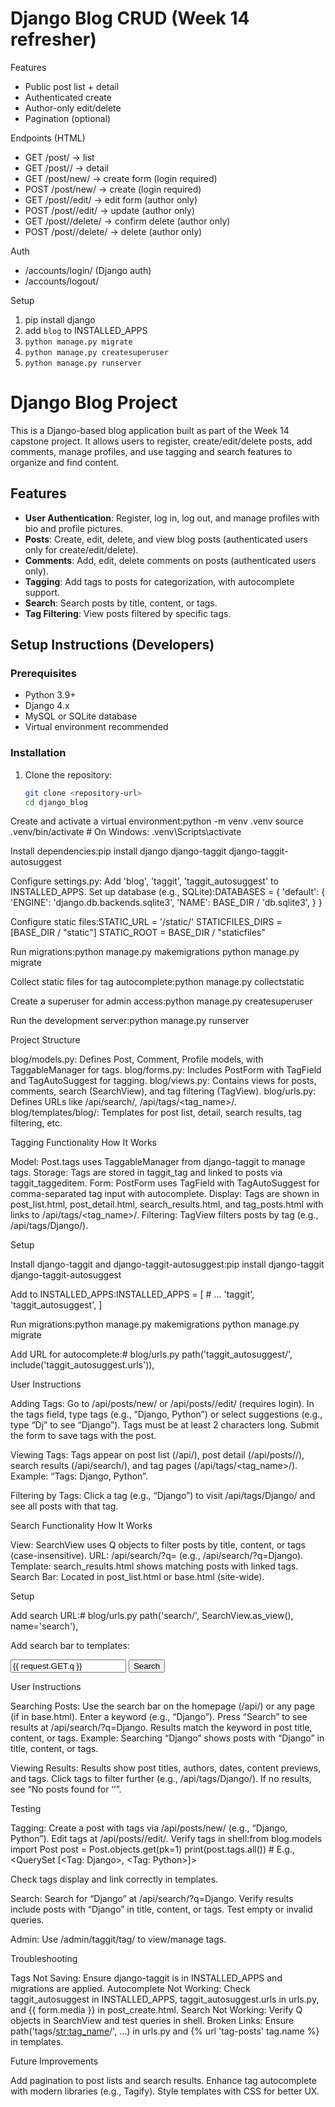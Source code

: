 # Django Blog CRUD (Week 14 refresher)

Features
- Public post list + detail
- Authenticated create
- Author-only edit/delete
- Pagination (optional)

Endpoints (HTML)
- GET  /post/                 → list
- GET  /post/<pk>/            → detail
- GET  /post/new/             → create form (login required)
- POST /post/new/             → create (login required)
- GET  /post/<pk>/edit/       → edit form (author only)
- POST /post/<pk>/edit/       → update (author only)
- GET  /post/<pk>/delete/     → confirm delete (author only)
- POST /post/<pk>/delete/     → delete (author only)

Auth
- /accounts/login/ (Django auth)
- /accounts/logout/

Setup
1) pip install django
2) add `blog` to INSTALLED_APPS
3) `python manage.py migrate`
4) `python manage.py createsuperuser`
5) `python manage.py runserver`

# Django Blog Project

This is a Django-based blog application built as part of the Week 14 capstone project. It allows users to register, create/edit/delete posts, add comments, manage profiles, and use tagging and search features to organize and find content.

## Features
- **User Authentication**: Register, log in, log out, and manage profiles with bio and profile pictures.
- **Posts**: Create, edit, delete, and view blog posts (authenticated users only for create/edit/delete).
- **Comments**: Add, edit, delete comments on posts (authenticated users only).
- **Tagging**: Add tags to posts for categorization, with autocomplete support.
- **Search**: Search posts by title, content, or tags.
- **Tag Filtering**: View posts filtered by specific tags.

## Setup Instructions (Developers)

### Prerequisites
- Python 3.9+
- Django 4.x
- MySQL or SQLite database
- Virtual environment recommended

### Installation
1. Clone the repository:
   ```bash
   git clone <repository-url>
   cd django_blog


Create and activate a virtual environment:python -m venv .venv
source .venv/bin/activate  # On Windows: .venv\Scripts\activate


Install dependencies:pip install django django-taggit django-taggit-autosuggest


Configure settings.py:
Add 'blog', 'taggit', 'taggit_autosuggest' to INSTALLED_APPS.
Set up database (e.g., SQLite):DATABASES = {
    'default': {
        'ENGINE': 'django.db.backends.sqlite3',
        'NAME': BASE_DIR / 'db.sqlite3',
    }
}


Configure static files:STATIC_URL = '/static/'
STATICFILES_DIRS = [BASE_DIR / "static"]
STATIC_ROOT = BASE_DIR / "staticfiles"




Run migrations:python manage.py makemigrations
python manage.py migrate


Collect static files for tag autocomplete:python manage.py collectstatic


Create a superuser for admin access:python manage.py createsuperuser


Run the development server:python manage.py runserver



Project Structure

blog/models.py: Defines Post, Comment, Profile models, with TaggableManager for tags.
blog/forms.py: Includes PostForm with TagField and TagAutoSuggest for tagging.
blog/views.py: Contains views for posts, comments, search (SearchView), and tag filtering (TagView).
blog/urls.py: Defines URLs like /api/search/, /api/tags/<tag_name>/.
blog/templates/blog/: Templates for post list, detail, search results, tag filtering, etc.

Tagging Functionality
How It Works

Model: Post.tags uses TaggableManager from django-taggit to manage tags.
Storage: Tags are stored in taggit_tag and linked to posts via taggit_taggeditem.
Form: PostForm uses TagField with TagAutoSuggest for comma-separated tag input with autocomplete.
Display: Tags are shown in post_list.html, post_detail.html, search_results.html, and tag_posts.html with links to /api/tags/<tag_name>/.
Filtering: TagView filters posts by tag (e.g., /api/tags/Django/).

Setup

Install django-taggit and django-taggit-autosuggest:pip install django-taggit django-taggit-autosuggest


Add to INSTALLED_APPS:INSTALLED_APPS = [
    # ...
    'taggit',
    'taggit_autosuggest',
]


Run migrations:python manage.py makemigrations
python manage.py migrate


Add URL for autocomplete:# blog/urls.py
path('taggit_autosuggest/', include('taggit_autosuggest.urls')),



User Instructions

Adding Tags:
Go to /api/posts/new/ or /api/posts/<id>/edit/ (requires login).
In the tags field, type tags (e.g., “Django, Python”) or select suggestions (e.g., type “Dj” to see “Django”).
Tags must be at least 2 characters long.
Submit the form to save tags with the post.


Viewing Tags:
Tags appear on post list (/api/), post detail (/api/posts/<id>/), search results (/api/search/), and tag pages (/api/tags/<tag_name>/).
Example: “Tags: Django, Python”.


Filtering by Tags:
Click a tag (e.g., “Django”) to visit /api/tags/Django/ and see all posts with that tag.



Search Functionality
How It Works

View: SearchView uses Q objects to filter posts by title, content, or tags (case-insensitive).
URL: /api/search/?q=<query> (e.g., /api/search/?q=Django).
Template: search_results.html shows matching posts with linked tags.
Search Bar: Located in post_list.html or base.html (site-wide).

Setup

Add search URL:# blog/urls.py
path('search/', SearchView.as_view(), name='search'),


Add search bar to templates:<!-- blog/templates/blog/base.html or post_list.html -->
<form method="get" action="{% url 'search' %}">
    <input type="text" name="q" placeholder="Search posts..." value="{{ request.GET.q }}">
    <button type="submit">Search</button>
</form>



User Instructions

Searching Posts:
Use the search bar on the homepage (/api/) or any page (if in base.html).
Enter a keyword (e.g., “Django”).
Press “Search” to see results at /api/search/?q=Django.
Results match the keyword in post title, content, or tags.
Example: Searching “Django” shows posts with “Django” in title, content, or tags.


Viewing Results:
Results show post titles, authors, dates, content previews, and tags.
Click tags to filter further (e.g., /api/tags/Django/).
If no results, see “No posts found for ‘’”.



Testing

Tagging:
Create a post with tags via /api/posts/new/ (e.g., “Django, Python”).
Edit tags at /api/posts/<id>/edit/.
Verify tags in shell:from blog.models import Post
post = Post.objects.get(pk=1)
print(post.tags.all())  # E.g., <QuerySet [<Tag: Django>, <Tag: Python>]>


Check tags display and link correctly in templates.


Search:
Search for “Django” at /api/search/?q=Django.
Verify results include posts with “Django” in title, content, or tags.
Test empty or invalid queries.


Admin: Use /admin/taggit/tag/ to view/manage tags.

Troubleshooting

Tags Not Saving: Ensure django-taggit is in INSTALLED_APPS and migrations are applied.
Autocomplete Not Working: Check taggit_autosuggest in INSTALLED_APPS, taggit_autosuggest.urls in urls.py, and {{ form.media }} in post_create.html.
Search Not Working: Verify Q objects in SearchView and test queries in shell.
Broken Links: Ensure path('tags/<str:tag_name>/', ...) in urls.py and {% url 'tag-posts' tag.name %} in templates.

Future Improvements

Add pagination to post lists and search results.
Enhance tag autocomplete with modern libraries (e.g., Tagify).
Style templates with CSS for better UX.
